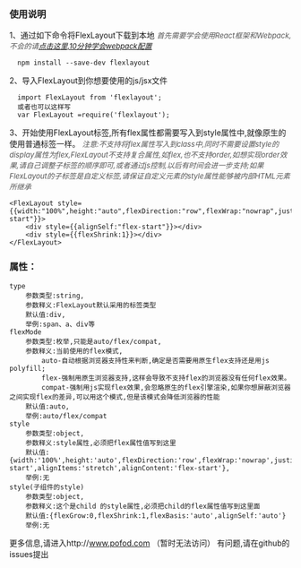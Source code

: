
### 使用说明

1、通过如下命令将FlexLayout下载到本地
*<font color=#555555 size=2>首先需要学会使用React框架和Webpack,不会的请<a href="http://www.jianshu.com/p/7d0e1eaab50a">点击这里,10分钟学会webpack配置</a></font>*
```
  npm install --save-dev flexlayout
```
2、导入FlexLayout到你想要使用的js/jsx文件
```
  import FlexLayout from 'flexlayout';
  或者也可以这样写
  var FlexLayout =require('flexlayout');
``` 
3、开始使用FlexLayout标签,所有flex属性都需要写入到style属性中,就像原生的使用普通标签一样。
*<font color=#555555 size=2>注意:不支持将flex属性写入到class中,同时不需要设置style的display属性为flex,FlexLayout不支持复合属性,如flex,也不支持order,如想实现order效果,请自己调整子标签的顺序即可,或者通过js控制,以后有时间会进一步支持;如果FlexLayout的子标签是自定义标签,请保证自定义元素的style属性能够被内部HTML元素所继承</font>*

```
<FlexLayout style={{width:"100%",height:"auto",flexDirection:"row",flexWrap:"nowrap",justifyContent:"center",alignItems:"flex-start"}}>
    <div style={{alignSelf:"flex-start"}}></div>
    <div style={{flexShrink:1}}></div>
</FlexLayout>

```
### 属性：
>
```
type
    参数类型:string,
    参数释义:FlexLayout默认采用的标签类型
    默认值:div,
    举例:span、a、div等
flexMode
    参数类型:枚举,只能是auto/flex/compat,
    参数释义:当前使用的flex模式,
        auto-自动根据浏览器支持性来判断,确定是否需要用原生flex支持还是用js polyfill;
        flex-强制用原生浏览器支持,这样会导致不支持flex的浏览器没有任何flex效果。
        compat-强制用js实现flex效果,会忽略原生的flex引擎渲染,如果你想屏蔽浏览器之间实现flex的差异,可以用这个模式,但是该模式会降低浏览器的性能
    默认值:auto,
    举例:auto/flex/compat
style
    参数类型:object,
    参数释义:style属性,必须把flex属性值写到这里
    默认值:{width:'100%',height:'auto',flexDirection:'row',flexWrap:'nowrap',justifyContent:'flex-start',alignItems:'stretch',alignContent:'flex-start'},
    举例:无
style(子组件的style)
    参数类型:object,
    参数释义:这个是child 的style属性,必须把child的flex属性值写到这里面
    默认值:{flexGrow:0,flexShrink:1,flexBasis:'auto',alignSelf:'auto'}
    举例:无
```
更多信息,请进入http://www.pofod.com （暂时无法访问）
有问题,请在github的issues提出
